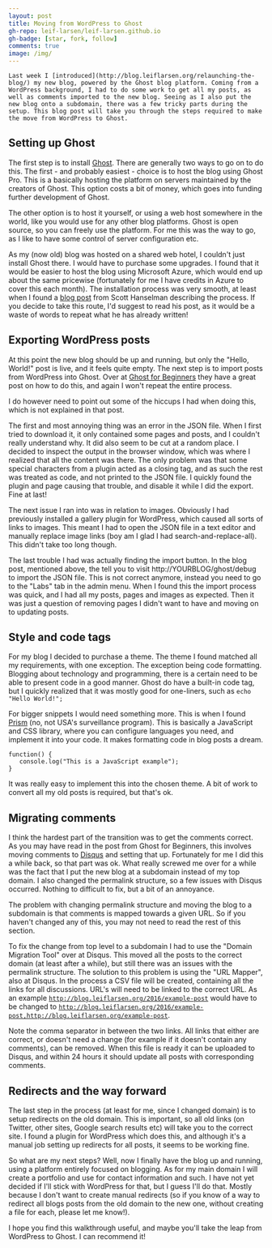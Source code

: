```yaml
---
layout: post
title: Moving from WordPress to Ghost
gh-repo: leif-larsen/leif-larsen.github.io
gh-badge: [star, fork, follow]
comments: true
image: /img/
---
```

    
    Last week I [introduced](http://blog.leiflarsen.org/relaunching-the-blog/) my new blog, powered by the Ghost blog platform. Coming from a WordPress background, I had to do some work to get all my posts, as well as comments imported to the new blog. Seeing as I also put the new blog onto a subdomain, there was a few tricky parts during the setup. This blog post will take you through the steps required to make the move from WordPress to Ghost.

## Setting up Ghost

The first step is to install [Ghost](https://ghost.org/). There are generally two ways to go on to do this. The first - and probably easiest - choice is to host the blog using Ghost Pro. This is a basically hosting the platform on servers maintained by the creators of Ghost. This option costs a bit of money, which goes into funding further development of Ghost.

The other option is to host it yourself, or using a web host somewhere in the world, like you would use for any other blog platforms. Ghost is open source, so you can freely use the platform. For me this was the way to go, as I like to have some control of server configuration etc.

As my (now old) blog was hosted on a shared web hotel, I couldn't just install Ghost there. I would have to purchase some upgrades. I found that it would be easier to host the blog using Microsoft Azure, which would end up about the same pricewise (fortunately for me I have credits in Azure to cover this each month). The installation process was very smooth, at least when I found a [blog post](http://www.hanselman.com/blog/UPDATEDFor2015HowToInstallTheNodejsGhostBlogSoftwareOnAzureWebAppsAndTheDeployToAzureButton.aspx) from Scott Hanselman describing the process. If you decide to take this route, I'd suggest to read his post, as it would be a waste of words to repeat what he has already written!

## Exporting WordPress posts

At this point the new blog should be up and running, but only the "Hello, World!" post is live, and it feels quite empty. The next step is to import posts from WordPress into Ghost. Over at [Ghost for Beginners](https://www.ghostforbeginners.com/how-to-transfer-blog-posts-from-wordpress-to-ghost/) they have a great post on how to do this, and again I won't repeat the entire process. 

I do however need to point out some of the hiccups I had when doing this, which is not explained in that post. 

The first and most annoying thing was an error in the JSON file. When I first tried to download it, it only contained some pages and posts, and I couldn't really understand why. It did also seem to be cut at a random place. I decided to inspect the output in the browser window, which was where I realized that all the content was there. The only problem was that some special characters from a plugin acted as a closing tag, and as such the rest was treated as code, and not printed to the JSON file. I quickly found the plugin and page causing that trouble, and disable it while I did the export. Fine at last!

The next issue I ran into was in relation to images. Obviously I had previously installed a gallery plugin for WordPress, which caused all sorts of links to images. This meant I had to open the JSON file in a text editor and manually replace image links (boy am I glad I had search-and-replace-all). This didn't take too long though. 

The last trouble I had was actually finding the import button. In the blog post, mentioned above, the tell you to visit http://YOURBLOG/ghost/debug to import the JSON file. This is not correct anymore, instead you need to go to the "Labs" tab in the admin menu. When I found this the import process was quick, and I had all my posts, pages and images as expected. Then it was just a question of removing pages I didn't want to have and moving on to updating posts.

## Style and code tags

For my blog I decided to purchase a theme. The theme I found matched all my requirements, with one exception. The exception being code formatting. Blogging about technology and programming, there is a certain need to be able to present code in a good manner. Ghost do have a built-in code tag, but I quickly realized that it was mostly good for one-liners, such as 
<code>echo "Hello World!";</code>

For bigger snippets I would need something more. This is when I found [Prism](http://prismjs.com/) (no, not USA's surveillance program). This is basically a JavaScript and CSS library, where you can configure languages you need, and implement it into your code. It makes formatting code in blog posts a dream.
```language-javascript
function() {
   console.log("This is a JavaScript example");
}
```

It was really easy to implement this into the chosen theme. A bit of work to convert all my old posts is required, but that's ok. 

## Migrating comments

I think the hardest part of the transition was to get the comments correct. As you may have read in the post from Ghost for Beginners, this involves moving comments to [Disqus](http://disqus.com) and setting that up. Fortunately for me I did this a while back, so that part was ok. What really screwed me over for a while was the fact that I put the new blog at a subdomain instead of my top domain. I also changed the permalink structure, so a few issues with Disqus occurred. Nothing to difficult to fix, but a bit of an annoyance. 

The problem with changing permalink structure and moving the blog to a subdomain is that comments is mapped towards a given URL. So if you haven't changed any of this, you may not need to read the rest of this section. 

To fix the change from top level to a subdomain I had to use the "Domain Migration Tool" over at Disqus. This moved all the posts to the correct domain (at least after a while), but still there was an issues with the permalink structure. The solution to this problem is using the "URL Mapper", also at Disqus. In the process a CSV file will be created, containing all the links for all discussions. URL's will need to be linked to the correct URL. As an example
<code>http://blog.leiflarsen.org/2016/example-post</code> would have to be changed to 
<code>http://blog.leiflarsen.org/2016/example-post,http://blog.leiflarsen.org/example-post</code>. 

Note the comma separator in between the two links. All links that either are correct, or doesn't need a change (for example if it doesn't contain any comments), can be removed. When this file is ready it can be uploaded to Disqus, and within 24 hours it should update all posts with corresponding comments.

## Redirects and the way forward

The last step in the process (at least for me, since I changed domain) is to setup redirects on the old domain. This is important, so all old links (on Twitter, other sites, Google search results etc) will take you to the correct site. I found a plugin for WordPress which does this, and although it's a manual job setting up redirects for all posts, it seems to be working fine. 

So what are my next steps? Well, now I finally have the blog up and running, using a platform entirely focused on blogging. As for my main domain I will create a portfolio and use for contact information and such. I have not yet decided if I'll stick with WordPress for that, but I guess I'll do that. Mostly because I don't want to create manual redirects (so if you know of a way to redirect all blogs posts from the old domain to the new one, without creating a file for each, please let me know!). 

I hope you find this walkthrough useful, and maybe you'll take the leap from WordPress to Ghost. I can recommend it!